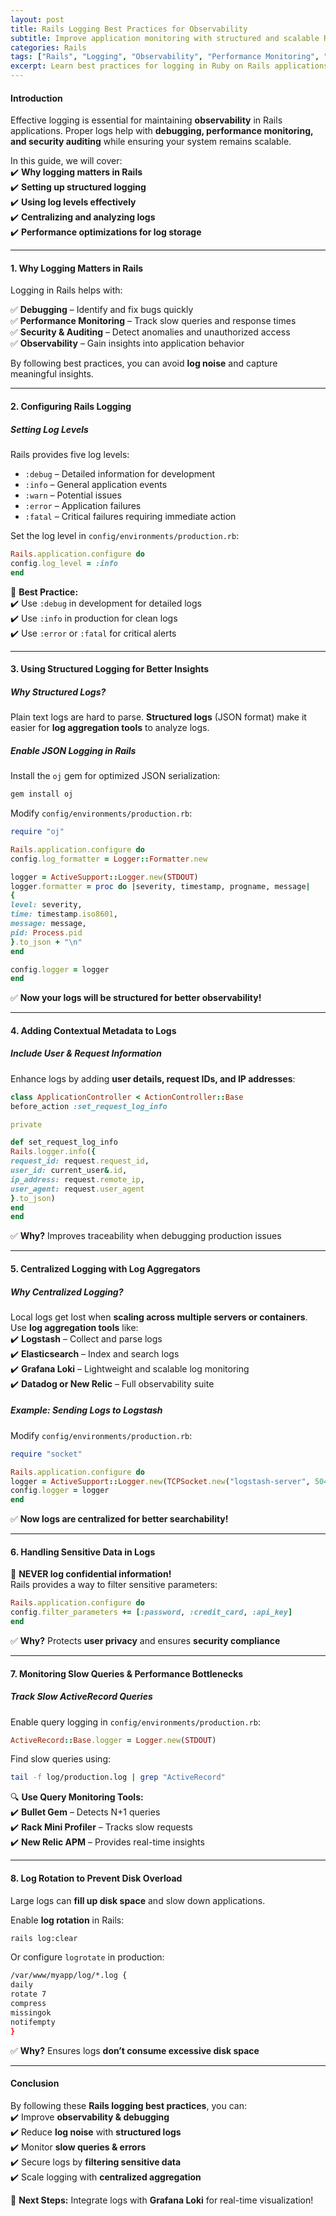 ```yaml
---
layout: post  
title: Rails Logging Best Practices for Observability  
subtitle: Improve application monitoring with structured and scalable Rails logging  
categories: Rails  
tags: ["Rails", "Logging", "Observability", "Performance Monitoring", "Structured Logs"]  
excerpt: Learn best practices for logging in Ruby on Rails applications to improve observability, debugging, and performance monitoring.  
---
```


#### **Introduction**
Effective logging is essential for maintaining **observability** in Rails applications. Proper logs help with **debugging, performance monitoring, and security auditing** while ensuring your system remains scalable.

In this guide, we will cover:  
✔️ **Why logging matters in Rails**  
✔️ **Setting up structured logging**  
✔️ **Using log levels effectively**  
✔️ **Centralizing and analyzing logs**  
✔️ **Performance optimizations for log storage**

---

#### **1. Why Logging Matters in Rails**
Logging in Rails helps with:

✅ **Debugging** – Identify and fix bugs quickly  
✅ **Performance Monitoring** – Track slow queries and response times  
✅ **Security & Auditing** – Detect anomalies and unauthorized access  
✅ **Observability** – Gain insights into application behavior

By following best practices, you can avoid **log noise** and capture meaningful insights.

---

#### **2. Configuring Rails Logging**
##### **Setting Log Levels**
Rails provides five log levels:

- `:debug` – Detailed information for development
- `:info` – General application events
- `:warn` – Potential issues
- `:error` – Application failures
- `:fatal` – Critical failures requiring immediate action

Set the log level in `config/environments/production.rb`:  
```rb  
Rails.application.configure do  
config.log_level = :info  
end  
```

🚀 **Best Practice:**  
✔️ Use `:debug` in development for detailed logs  
✔️ Use `:info` in production for clean logs  
✔️ Use `:error` or `:fatal` for critical alerts

---

#### **3. Using Structured Logging for Better Insights**
##### **Why Structured Logs?**
Plain text logs are hard to parse. **Structured logs** (JSON format) make it easier for **log aggregation tools** to analyze logs.

##### **Enable JSON Logging in Rails**
Install the `oj` gem for optimized JSON serialization:  
```sh  
gem install oj  
```

Modify `config/environments/production.rb`:  
```rb  
require "oj"

Rails.application.configure do  
config.log_formatter = Logger::Formatter.new

logger = ActiveSupport::Logger.new(STDOUT)  
logger.formatter = proc do |severity, timestamp, progname, message|  
{  
level: severity,  
time: timestamp.iso8601,  
message: message,  
pid: Process.pid  
}.to_json + "\n"  
end

config.logger = logger  
end  
```

✅ **Now your logs will be structured for better observability!**

---

#### **4. Adding Contextual Metadata to Logs**
##### **Include User & Request Information**
Enhance logs by adding **user details, request IDs, and IP addresses**:  
```rb  
class ApplicationController < ActionController::Base  
before_action :set_request_log_info

private

def set_request_log_info  
Rails.logger.info({  
request_id: request.request_id,  
user_id: current_user&.id,  
ip_address: request.remote_ip,  
user_agent: request.user_agent  
}.to_json)  
end  
end  
```

✅ **Why?** Improves traceability when debugging production issues

---

#### **5. Centralized Logging with Log Aggregators**
##### **Why Centralized Logging?**
Local logs get lost when **scaling across multiple servers or containers**. Use **log aggregation tools** like:  
✔️ **Logstash** – Collect and parse logs  
✔️ **Elasticsearch** – Index and search logs  
✔️ **Grafana Loki** – Lightweight and scalable log monitoring  
✔️ **Datadog or New Relic** – Full observability suite

##### **Example: Sending Logs to Logstash**
Modify `config/environments/production.rb`:  
```rb  
require "socket"

Rails.application.configure do  
logger = ActiveSupport::Logger.new(TCPSocket.new("logstash-server", 5044))  
config.logger = logger  
end  
```

✅ **Now logs are centralized for better searchability!**

---

#### **6. Handling Sensitive Data in Logs**
🚨 **NEVER log confidential information!**  
Rails provides a way to filter sensitive parameters:  
```rb  
Rails.application.configure do  
config.filter_parameters += [:password, :credit_card, :api_key]  
end  
```

✅ **Why?** Protects **user privacy** and ensures **security compliance**

---

#### **7. Monitoring Slow Queries & Performance Bottlenecks**
##### **Track Slow ActiveRecord Queries**
Enable query logging in `config/environments/production.rb`:  
```rb  
ActiveRecord::Base.logger = Logger.new(STDOUT)  
```

Find slow queries using:  
```sh  
tail -f log/production.log | grep "ActiveRecord"  
```

🔍 **Use Query Monitoring Tools:**  
✔️ **Bullet Gem** – Detects N+1 queries  
✔️ **Rack Mini Profiler** – Tracks slow requests  
✔️ **New Relic APM** – Provides real-time insights

---

#### **8. Log Rotation to Prevent Disk Overload**
Large logs can **fill up disk space** and slow down applications.

Enable **log rotation** in Rails:  
```sh  
rails log:clear  
```

Or configure `logrotate` in production:  
```sh  
/var/www/myapp/log/*.log {  
daily  
rotate 7  
compress  
missingok  
notifempty  
}  
```

✅ **Why?** Ensures logs **don’t consume excessive disk space**

---

#### **Conclusion**
By following these **Rails logging best practices**, you can:  
✔️ Improve **observability & debugging**  
✔️ Reduce **log noise** with **structured logs**  
✔️ Monitor **slow queries & errors**  
✔️ Secure logs by **filtering sensitive data**  
✔️ Scale logging with **centralized aggregation**

🚀 **Next Steps:** Integrate logs with **Grafana Loki** for real-time visualization!  
